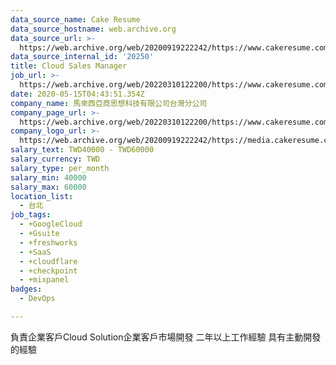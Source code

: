```yaml
---
data_source_name: Cake Resume
data_source_hostname: web.archive.org
data_source_url: >-
  https://web.archive.org/web/20200919222242/https://www.cakeresume.com/jobs?q=Cloud%20Iaas&page=1&refinementList%5Border%5D=
data_source_internal_id: '20250'
title: Cloud Sales Manager
job_url: >-
  https://web.archive.org/web/20220310122200/https://www.cakeresume.com/companies/hkmci-zh-tw/jobs/cloud-sales-manager
date: 2020-05-15T04:43:51.354Z
company_name: 馬來西亞商思想科技有限公司台灣分公司
company_page_url: >-
  https://web.archive.org/web/20220310122200/https://www.cakeresume.com/companies/hkmci-zh-tw
company_logo_url: >-
  https://web.archive.org/web/20200919222242/https://media.cakeresume.com/image/upload/s--Phxd0XWP--/c_pad,fl_png8,h_200,w_200/v1589517326/ygtbsqp4fdoajpaqumze.png
salary_text: TWD40000 - TWD60000
salary_currency: TWD
salary_type: per_month
salary_min: 40000
salary_max: 60000
location_list:
  - 台北
job_tags:
  - +GoogleCloud
  - +Gsuite
  - +freshworks
  - +SaaS
  - +cloudflare
  - +checkpoint
  - +mixpanel
badges:
  - DevOps

---
```


負責企業客戶Cloud Solution企業客戶市場開發 二年以上工作經驗 具有主動開發的經驗